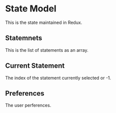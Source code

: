 # State Model
This is the state maintained in Redux.

## Statemnets 
This is the list of statements as an array.

## Current Statement
The index of the statement currently selected or -1.  

## Preferences
The user perferences.
